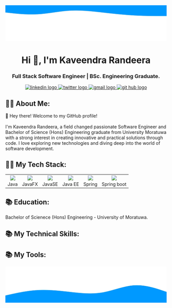 
<img src="https://raw.githubusercontent.com/joetancy/joetancy/master/wave%20(1).jpg"/>

<h1 align="center">Hi 👋, I'm Kaveendra Randeera</h1>
<h3 align="center">Full Stack Software Engineer | BSc. Engineering Graduate.</h3>


<div align="center" >
  <a href="https://www.linkedin.com/in/randeera/" target="_blank" >
    <img src="https://raw.githubusercontent.com/maurodesouza/profile-readme-generator/master/src/assets/icons/social/linkedin/default.svg"        width="32" height="32" alt="linkedin logo"  />
  </a> 
  <a href="https://twitter.com/Kaveendra1st" target="_blank">
   <img src="https://raw.githubusercontent.com/maurodesouza/profile-readme-generator/master/src/assets/icons/social/twitter/default.svg"         width="32" height="32" alt="twitter logo"/>
  </a>
  <a href="mailto:khkrandeera@gmail.com">
    <img src="https://raw.githubusercontent.com/maurodesouza/profile-readme-generator/master/src/assets/icons/social/gmail/default.svg"           width="36" height="36" alt="gmail logo"  />
  </a>
  <a href="https://github.com/randeera" target="_blank">
   <img src="https://cdn.svgporn.com/logos/github-octocat.svg"         width="36" height="36" alt="git hub logo"/>
  </a>
</div>


## 👨‍💻 About Me:
👋 Hey there! Welcome to my GitHub profile!<br><br>I'm Kaveendra Randeera, a field changed passionate Software Engineer and Bachelor of Science (Hons) Engineering graduate from University Moratuwa with a strong interest in creating innovative and practical solutions through code. I love exploring new technologies and diving deep into the world of software development.

## 👨‍💻 My Tech Stack:

<table>
  <tbody>
    <tr valign="top">
      <td align="center">
        <img height="50px" src="https://cdn.svgporn.com/logos/java.svg"><br><span>Java</span>
      </td>
      <td align="center">
        <img height="50px" src="https://repository-images.githubusercontent.com/400161932/257a8be2-bbf2-4218-a55b-219d819578b2"><br><span>JavaFX</span>
      </td>
      <td align="center">
        <img height="50px" src="https://www.svgrepo.com/show/353924/java.svg"><br><span>JavaSE</span>
      </td>
      <td align="center">
        <img height="50px" src="https://jakarta.ee/images/jakarta/jakarta_ee_400x400.png"><br><span>Java EE</span>
      </td>
      <td align="center">
        <img height="50px" src="https://cdn.svgporn.com/logos/spring-icon.svg"><br><span>Spring</span>
      </td>
      <td align="center">
        <img height="50px" src="https://focusedlabs.io/hubfs/FocusedLabs_November_2022/Images/9995591c43c050fbfc25beacd8db1cc3d6eb7b75-600x315.png"><br><span>Spring boot</span>
      </td>
    </tr>

  </tbody>
</table>


## 📚  Education:
Bachelor of Scienece (Hons) Engineering - University of Moratuwa.

## 📚  My Technical Skills:



## 📚  My Tools:

<img src="https://raw.githubusercontent.com/joetancy/joetancy/master/wave.jpg"/>
